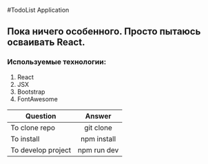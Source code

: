 #TodoList Application
## Пока ничего особенного. Просто пытаюсь осваивать React.

### Используемые технологии:
1. React
2. JSX
3. Bootstrap
4. FontAwesome

| Question | Answer |
|----------------|:---------:|
| To clone repo | git clone |
| To install | npm install |
| To develop project| npm run dev |